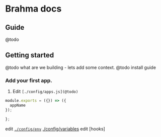 # Brahma docs

## Guide
@todo

## Getting started

@todo what are we building - lets add some context.
@todo install guide

### Add your first app.
1. Edit `[./config/apps.js](@todo)`
```javascript
module.exports = ({}) => ({
  appName
});

};
```
 edit [`./config/env`](@todo)
 [./config/variables](@todo)
 edit [hooks]
